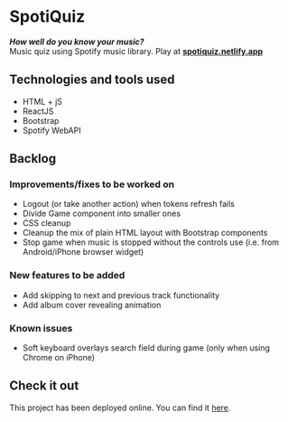 # SpotiQuiz
***How well do you know your music?***\
Music quiz using Spotify music library. Play at **[spotiquiz.netlify.app](https://spotiquiz.netlify.app/)**

## Technologies and tools used
- HTML + jS
- ReactJS
- Bootstrap
- Spotify WebAPI

## Backlog
### Improvements/fixes to be worked on
- Logout (or take another action) when tokens refresh fails
- Divide Game component into smaller ones
- CSS cleanup
- Cleanup the mix of plain HTML layout with Bootstrap components
- Stop game when music is stopped without the controls use (i.e. from Android/iPhone browser widget)

### New features to be added
- Add skipping to next and previous track functionality
- Add album cover revealing animation

### Known issues
- Soft keyboard overlays search field during game (only when using Chrome on iPhone)

## Check it out
This project has been deployed online. You can find it [here](https://spotiquiz.netlify.app/).
